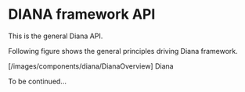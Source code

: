 # DIANA framework API

This is the general Diana API.

Following figure shows the general principles driving Diana framework.
  
[/images/components/diana/DianaOverview] Diana

To be continued...
  
  
  
